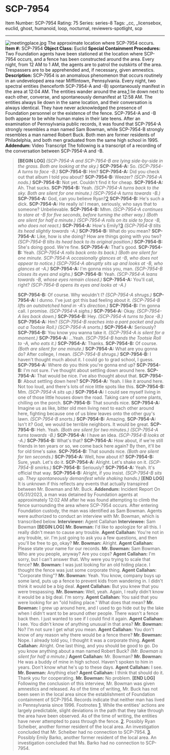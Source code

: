 # SCP-7954
Item Number: SCP-7954
Rating: 75
Series: series-8
Tags: _cc, _licensebox, euclid, ghost, humanoid, loop, nocturnal, reviewers-spotlight, scp

---

![meetingplace.jpg](https://scp-wiki.wdfiles.com/local--files/scp-7954/meetingplace.jpg)
The approximate location where SCP-7954 occurs.
**Item #:** SCP-7954
**Object Class:** Euclid
**Special Containment Procedures:** Two Foundation agents have been stationed at the location where SCP-7954 occurs, and a fence has been constructed around the area. Every night, from 12 AM to 1 AM, the agents are to patrol the outskirts of the area. Trespassers are to be apprehended and, if necessary, given amnestics.
**Description:** SCP-7954 is an anomalous phenomenon that occurs routinely in an undeveloped area near Mifflintown, Pennsylvania. Every night, two spectral entities (henceforth SCP-7954-A and -B) spontaneously manifest in the area at 12:04 AM. The entities wander around the area,[1](javascript:;) lie down next to each other, converse, and spontaneously demanifest at 12:58 AM. The entities always lie down in the same location, and their conversation is always identical. They have never acknowledged the presence of Foundation personnel or the existence of the fence.
SCP-7954-A and -B both appear to be white human males in their late teens. After an examination of Pennsylvania public records, it was found that SCP-7954-A strongly resembles a man named Sam Bowman, while SCP-7954-B strongly resembles a man named Robert Buck. Both men are former residents of Philadelphia, and both men graduated from the same high school in 1995.
**Addendum:** Video Transcript
The following is a transcript of a recording of the conversation between SCP-7954-A and -B.
> **[BEGIN LOG]**
> _(SCP-7954-A and SCP-7954-B are lying side-by-side in the grass. Both are looking at the sky.)_
> **SCP-7954-A:** So.
> _(SCP-7954-A turns to face -B.)_
> **SCP-7954-B:** Hm?
> **SCP-7954-A:** Did you check out that album I told you about?
> **SCP-7954-B:** Weezer?
> _(SCP-7954-A nods.)_
> **SCP-7954-B:** Not yet. Couldn't find it for cheap.
> **SCP-7954-A:** Ah. That sucks.
> **SCP-7954-B:** Yeah.
> _(SCP-7954-A turns back to the sky. Both are silent for one minute.)_
> _(SCP-7954-A turns towards -B.)_
> **SCP-7954-A:** God, can you believe Ryan?[2](javascript:;)
> **SCP-7954-B:** He's such a dick.
> **SCP-7954-A:** He really is! I mean, seriously, who says that to someone? Unbelievable.
> **SCP-7954-B:** Mhm.
> _(SCP-7954-A continues to stare at -B for five seconds, before turning the other way.)_
> _(Both are silent for half a minute.)_
> _(SCP-7954-A rolls on its side to face -B, who does not react.)_
> **SCP-7954-A:** How's Emily?[3](javascript:;)
> _(SCP-7954-B tilts its head slightly towards -A.)_
> **SCP-7954-B:** What do you mean?
> **SCP-7954-A:** Like, how is she doing? How are things going with you two?
> _(SCP-7954-B tilts its head back to its original position.)_
> **SCP-7954-B:** She's doing good. We're fine.
> **SCP-7954-A:** That's good.
> **SCP-7954-B:** Yeah.
> _(SCP-7954-A rolls back onto its back.)_
> _(Both are silent for one minute. SCP-7954-A occasionally glances at -B, who does not appear to notice.)_
> _(SCP-7954-A abruptly sits up and looks at -B, who glances at -A.)_
> **SCP-7954-A:** I'm gonna miss you, man.
> _(SCP-7954-B closes its eyes and sighs.)_
> **SCP-7954-B:** Yeah.
> _(SCP-7954-A leans towards -B, whose eyes remain closed.)_
> **SCP-7954-A:** You'll call, right?
> _(SCP-7954-B opens its eyes and looks at -A.)_  
>    
>  **SCP-7954-B:** Of course. Why wouldn't I?
> _(SCP-7954-A shrugs.)_
> **SCP-7954-A:** I dunno. I've just got this bad feeling about it.
> _(SCP-7954-B lifts an outstretched hand in -A's direction.)_
> **SCP-7954-B:** I'm gonna call. I promise.
> _(SCP-7954-A sighs.)_
> **SCP-7954-A:** Okay.
> _(SCP-7954-A lies back down.)_
> **SCP-7954-B:** Hey.
> _(SCP-7954-A turns to face -B.)_
> **SCP-7954-A:** Hm?
> _(SCP-7954-B reaches into a pant pocket and pulls out a Tootsie Roll.)_
> _(SCP-7954-A snorts.)_
> **SCP-7954-A:** Seriously?
> **SCP-7954-B:** You know you wanna take it.
> _(SCP-7954-A is silent for a moment.)_
> **SCP-7954-A:** …Yeah.
> _(SCP-7954-B hands the Tootsie Roll to -A, who eats it.)_
> **SCP-7954-A:** Thanks.
> **SCP-7954-B:** Of course.
> _(Both are silent for one minute.)_
> **SCP-7954-A:** What are you gonna do? After college, I mean.
> _(SCP-7954-B shrugs.)_
> **SCP-7954-B:** I haven't thought much about it. I could go to grad school, I guess.
> **SCP-7954-A:** Where do you think you're gonna end up?
> **SCP-7954-B:** I'm not sure. I've thought about settling down around here.
> **SCP-7954-A:** That would be nice. I've also thought about that.
> **SCP-7954-B:** About settling down here?
> **SCP-7954-A:** Yeah. I like it around here. Not too loud, and there's lots of nice little spots like this.
> **SCP-7954-B:** Mm.
> _(SCP-7954-A sits up.)_
> **SCP-7954-A:** I could see myself living in one of those little houses down the road. Taking care of some plants, chilling on the porch.
> **SCP-7954-B:** That sounds nice.
> **SCP-7954-A:** Imagine us as like, bitter old men living next to each other around here, fighting because one of us blew leaves onto the other guy's lawn.
> _(SCP-7954-B snorts.)_
> **SCP-7954-B:** Amazing.
> **SCP-7954-A:** Isn't it? God, we would be terrible neighbors. It would be great.
> **SCP-7954-B:** Heh. Yeah.
> _(Both are silent for two minutes.)_
> _(SCP-7954-A turns towards -B.)_
> **SCP-7954-A:** I have an idea.
> _(SCP-7954-B looks at -A.)_
> **SCP-7954-B:** What's that?
> **SCP-7954-A:** How about, if we're still friends in ten years or so, we come back here again? By then, it'll be for old time's sake.
> **SCP-7954-B:** That sounds nice.
> _(Both are silent for ten seconds.)_
> **SCP-7954-A:** Well, how about it?
> **SCP-7954-B:** Sure, yeah. Let's do it.
> **SCP-7954-A:** Alright. Let's shake on it.
> _(SCP-7954-B smirks.)_
> **SCP-7954-B:** Seriously?
> **SCP-7954-A:** Yeah. It's official that way.
> **SCP-7954-B:** Alright, if you insist.
> _(SCP-7954-B sits up. They spontaneously demanifest while shaking hands.)_
> **[END LOG]**
It is unknown if this reflects any events that actually transpired between Mr. Bowman and Mr. Buck.
**Addendum:** Incident Report
On 05/31/2023, a man was detained by Foundation agents at approximately 12:02 AM after he was found attempting to climb the fence surrounding the area where SCP-7954 occurs. After entering Foundation custody, the man was identified as Sam Bowman. Agents were authorized to conduct an interview with Mr. Bowman, which is transcribed below.
> **Interviewer:** Agent Callahan
> **Interviewee:** Sam Bowman
> **[BEGIN LOG]**
> **Mr. Bowman:** I'd like to apologize for all this. I really didn't mean to cause any trouble.
> **Agent Callahan:** You're not in any trouble, sir. I'm just going to ask you a few questions, and then you'll be free to go, okay?
> **Mr. Bowman:** Alright.
> **Agent Callahan:** Please state your name for our records.
> **Mr. Bowman:** Sam Bowman. Who are you people, anyway? Are you cops?
> **Agent Callahan:** I'm sorry, but I can't answer that. Why were you trying to scale that fence?
> **Mr. Bowman:** I was just looking for an old hiding place. I thought the fence was just some corporate thing.
> **Agent Callahan:** "Corporate thing"?
> **Mr. Bowman:** Yeah. You know, company buys up some land, puts up a fence to prevent kids from wandering in. I didn't think it would be a big deal.
> **Agent Callahan:** But you knew that you were trespassing.
> **Mr. Bowman:** Well, yeah. Again, I really didn't know it would be a big deal. I'm sorry.
> **Agent Callahan:** You said that you were looking for an "old hiding place." What does that mean?
> **Mr. Bowman:** I grew up around here, and I used to go hide out by the lake when I didn't want to be around other people. There wasn't a fence back then. I just wanted to see if I could find it again.
> **Agent Callahan:** I see. You didn't know of anything unusual in that area?
> **Mr. Bowman:** No? I'm not sure I get what you mean.
> **Agent Callahan:** You don't know of any reason why there would be a fence there?
> **Mr. Bowman:** Nope. I already told you, I thought it was a corporate thing.
> **Agent Callahan:** Alright. One last thing, and you should be good to go. Do you know anything about a man named Robert Buck?
> _(Mr. Bowman is silent for half a minute.)_
> **Agent Callahan:** Mr. Bowman?
> **Mr. Bowman:** He was a buddy of mine in high school. Haven't spoken to him in years. Don't know what he's up to these days.
> **Agent Callahan:** I see.
> **Mr. Bowman:** Anything else?
> **Agent Callahan:** I think that should do it. Thank you for cooperating.
> **Mr. Bowman:** No problem.
> **[END LOG]**
Following the conclusion of this interview, Mr. Bowman was given amnestics and released. As of the time of writing, Mr. Buck has not been seen in the local area since the establishment of Foundation containment of SCP-7954. Records indicate that neither man has lived in Pennsylvania since 1996.
Footnotes
[1](javascript:;). While the entities' actions are largely predictable, slight deviations in the path that they take through the area have been observed. As of the time of writing, the entities have never attempted to pass through the fence.
[2](javascript:;). Possibly Ryan Scheiber, another former resident of the local area. An investigation concluded that Mr. Scheiber had no connection to SCP-7954.
[3](javascript:;). Possibly Emily Barko, another former resident of the local area. An investigation concluded that Ms. Barko had no connection to SCP-7954.